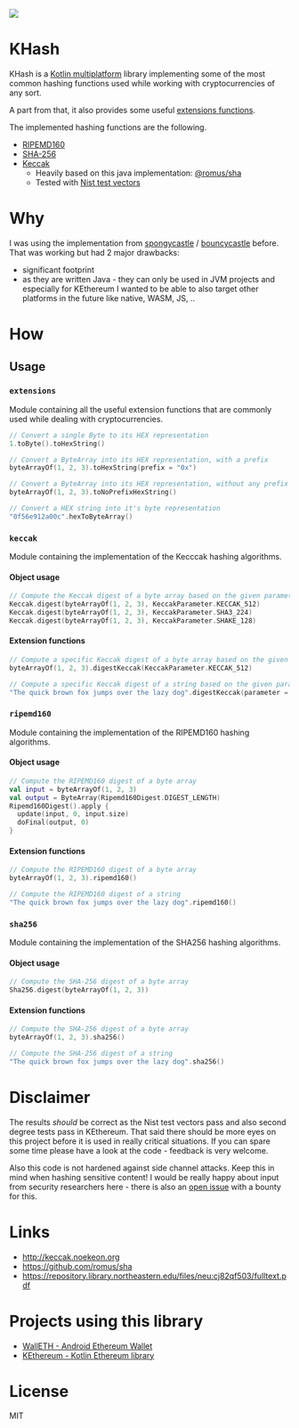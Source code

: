 [![](https://jitpack.io/v/komputing/KHash.svg)](https://jitpack.io/#komputing/KHash)

KHash
====

KHash is a [Kotlin multiplatform](https://kotlinlang.org/docs/reference/multiplatform.html) library implementing 
some of the most common hashing functions used while working with cryptocurrencies of any sort.

A part from that, it also provides some useful [extensions functions](https://kotlinlang.org/docs/reference/extensions.html).

The implemented hashing functions are the following. 
* [RIPEMD160](https://en.wikipedia.org/wiki/RIPEMD)
* [SHA-256](https://en.wikipedia.org/wiki/SHA-2) 
* [Keccak](https://en.wikipedia.org/wiki/SHA-3)
   - Heavily based on this java implementation: [@romus/sha](https://github.com/romus/sha)
   - Tested with [Nist test vectors](https://csrc.nist.gov/CSRC/media/Projects/Cryptographic-Algorithm-Validation-Program/documents/sha3/sha-3bittestvectors.zip)


Why
===

I was using the implementation from [spongycastle](https://rtyley.github.io/spongycastle) / [bouncycastle](http://www.bouncycastle.org) before. That was working but had 2 major drawbacks:

 * significant footprint
 * as they are written Java - they can only be used in JVM projects and especially for KEthereum I wanted to be able to also target other platforms in the future like native, WASM, JS, ..

How
===

## Usage
### `extensions`
Module containing all the useful extension functions that are commonly used while dealing with cryptocurrencies.
```kotlin
// Convert a single Byte to its HEX representation
1.toByte().toHexString()  

// Convert a ByteArray into its HEX representation, with a prefix
byteArrayOf(1, 2, 3).toHexString(prefix = "0x")

// Convert a ByteArray into its HEX representation, without any prefix
byteArrayOf(1, 2, 3).toNoPrefixHexString()

// Convert a HEX string into it's byte representation
"0f56e912a00c".hexToByteArray()
```


### `keccak`
Module containing the implementation of the Kecccak hashing algorithms.  

#### Object usage
```kotlin
// Compute the Keccak digest of a byte array based on the given parameter
Keccak.digest(byteArrayOf(1, 2, 3), KeccakParameter.KECCAK_512) 
Keccak.digest(byteArrayOf(1, 2, 3), KeccakParameter.SHA3_224) 
Keccak.digest(byteArrayOf(1, 2, 3), KeccakParameter.SHAKE_128) 
```

#### Extension functions
```kotlin
// Compute a specific Keccak digest of a byte array based on the given parameter
byteArrayOf(1, 2, 3).digestKeccak(KeccakParameter.KECCAK_512)

// Compute a specific Keccak digest of a string based on the given parameter
"The quick brown fox jumps over the lazy dog".digestKeccak(parameter = KeccakParameter.SHA3_384)
```

### `ripemd160`
Module containing the implementation of the RIPEMD160 hashing algorithms.  

#### Object usage
```kotlin
// Compute the RIPEMD160 digest of a byte array
val input = byteArrayOf(1, 2, 3)
val output = ByteArray(Ripemd160Digest.DIGEST_LENGTH)
Ripemd160Digest().apply {
  update(input, 0, input.size)
  doFinal(output, 0)
} 
```

#### Extension functions
```kotlin
// Compute the RIPEMD160 digest of a byte array
byteArrayOf(1, 2, 3).ripemd160()

// Compute the RIPEMD160 digest of a string
"The quick brown fox jumps over the lazy dog".ripemd160()
```

### `sha256`
Module containing the implementation of the SHA256 hashing algorithms.  

#### Object usage
```kotlin
// Compute the SHA-256 digest of a byte array 
Sha256.digest(byteArrayOf(1, 2, 3))
```

#### Extension functions
```kotlin
// Compute the SHA-256 digest of a byte array
byteArrayOf(1, 2, 3).sha256()

// Compute the SHA-256 digest of a string
"The quick brown fox jumps over the lazy dog".sha256()
```

Disclaimer
==========

The results *should* be correct as the Nist test vectors pass and also second degree tests pass in KEthereum. That said there should be more eyes on this project before it is used in really critical situations. If you can spare some time please have a look at the code - feedback is very welcome.

Also this code is not hardened against side channel attacks. Keep this in mind when hashing sensitive content! I would be really happy about input from security researchers here - there is also an [open issue](https://github.com/walleth/sha3/issues/5) with a bounty for this.

Links
=====

 * http://keccak.noekeon.org
 * https://github.com/romus/sha
 * https://repository.library.northeastern.edu/files/neu:cj82qf503/fulltext.pdf

Projects using this library
===========================

 * [WallETH - Android Ethereum Wallet](https://walleth.org)
 * [KEthereum - Kotlin Ethereum library](https://github.com/komputing/KEthereum)

License
=======

MIT
